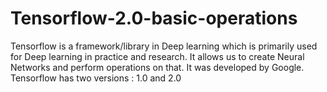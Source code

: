 # Tensorflow-2.0-basic-operations
Tensorflow is a framework/library in Deep learning which is primarily used for Deep learning in practice and research. It allows us to create Neural Networks and perform operations on that. It was developed by Google. Tensorflow has two versions : 1.0 and 2.0
